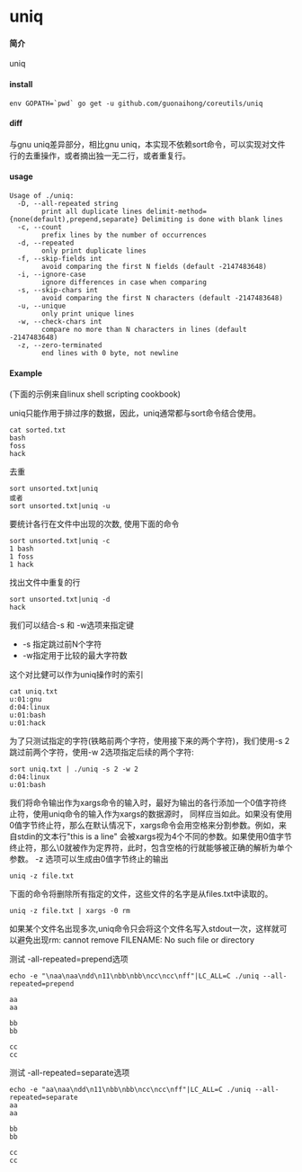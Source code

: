 # uniq

#### 简介
uniq

#### install
```
env GOPATH=`pwd` go get -u github.com/guonaihong/coreutils/uniq
```

#### diff
与gnu uniq差异部分，相比gnu uniq，本实现不依赖sort命令，可以实现对文件行的去重操作，或者摘出独一无二行，或者重复行。

#### usage

```console
Usage of ./uniq:
  -D, --all-repeated string
        print all duplicate lines delimit-method={none(default),prepend,separate} Delimiting is done with blank lines
  -c, --count
        prefix lines by the number of occurrences
  -d, --repeated
        only print duplicate lines
  -f, --skip-fields int
        avoid comparing the first N fields (default -2147483648)
  -i, --ignore-case
        ignore differences in case when comparing
  -s, --skip-chars int
        avoid comparing the first N characters (default -2147483648)
  -u, --unique
        only print unique lines
  -w, --check-chars int
        compare no more than N characters in lines (default -2147483648)
  -z, --zero-terminated
        end lines with 0 byte, not newline
```
#### Example
(下面的示例来自linux shell scripting cookbook)

uniq只能作用于排过序的数据，因此，uniq通常都与sort命令结合使用。
```
cat sorted.txt
bash
foss
hack
```
去重
```
sort unsorted.txt|uniq
或者
sort unsorted.txt|uniq -u
```

要统计各行在文件中出现的次数, 使用下面的命令
```
sort unsorted.txt|uniq -c
1 bash
1 foss
1 hack
```
找出文件中重复的行
```
sort unsorted.txt|uniq -d
hack
```

我们可以结合-s 和 -w选项来指定键
* -s 指定跳过前N个字符
* -w指定用于比较的最大字符数

这个对比健可以作为uniq操作时的索引
```
cat uniq.txt
u:01:gnu
d:04:linux
u:01:bash
u:01:hack
```

为了只测试指定的字符(铁略前两个字符，使用接下来的两个字符)，我们使用-s 2跳过前两个字符，使用-w 2选项指定后续的两个字符:
```
sort uniq.txt | ./uniq -s 2 -w 2
d:04:linux
u:01:bash
```

我们将命令输出作为xargs命令的输入时，最好为输出的各行添加一个0值字符终止符，使用uniq命令的输入作为xargs的数据源时，
同样应当如此。如果没有使用0值字节终止符，那么在默认情况下，xargs命令会用空格来分割参数。例如，来自stdin的文本行"this is a line"
会被xargs视为4个不同的参数。如果使用0值字节终止符，那么\0就被作为定界符，此时，包含空格的行就能够被正确的解析为单个参数。
-z 选项可以生成由0值字节终止的输出
```
uniq -z file.txt
```

下面的命令将删除所有指定的文件，这些文件的名字是从files.txt中读取的。
```
uniq -z file.txt | xargs -0 rm
```
如果某个文件名出现多次,uniq命令只会将这个文件名写入stdout一次，这样就可以避免出现rm: cannot remove FILENAME: No such file or directory

测试 -all-repeated=prepend选项
```
echo -e "\naa\naa\ndd\n11\nbb\nbb\ncc\ncc\nff"|LC_ALL=C ./uniq --all-repeated=prepend

aa
aa

bb
bb

cc
cc
```

测试 -all-repeated=separate选项
```
echo -e "aa\naa\ndd\n11\nbb\nbb\ncc\ncc\nff"|LC_ALL=C ./uniq --all-repeated=separate
aa
aa

bb
bb

cc
cc
```
